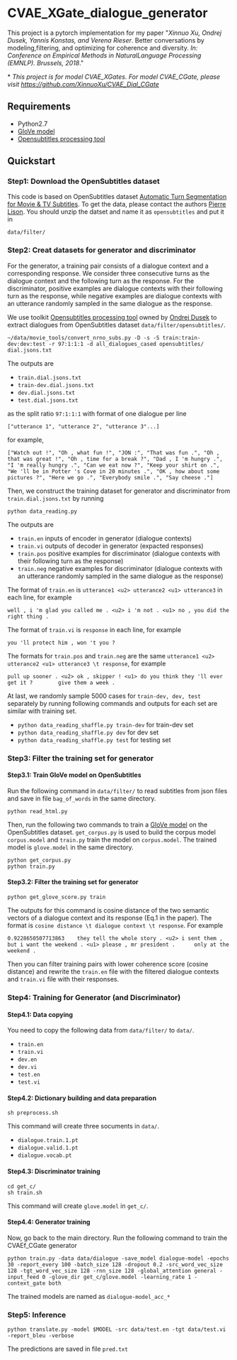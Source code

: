 # CVAE_XGate_dialogue_generator

This project is a pytorch implementation for my paper "*Xinnuo Xu, Ondrej Dusek, Yannis Konstas, and Verena Rieser*. Better conversations by modeling,filtering, and optimizing for coherence and diversity. *In: Conference on Empirical Methods in NaturalLanguage Processing (EMNLP). Brussels, 2018*."

\* *This project is for model CVAE_XGates. For model CVAE_CGate, please visit https://github.com/XinnuoXu/CVAE_Dial_CGate*


## Requirements
* Python2.7
* [GloVe model](https://github.com/maciejkula/glove-python)
* [Opensubtitles processing tool](https://github.com/WattSocialBot/movie_tools)

## Quickstart
### Step1: Download the OpenSubtitles dataset
This code is based on OpenSubtitles dataset [Automatic Turn Segmentation for Movie & TV Subtitles](http://www.diva-portal.org/smash/get/diva2:1034694/FULLTEXT01.pdf). To get the data, please contact the authors [Pierre Lison](https://github.com/plison). You should unzip the datset and name it as `opensubtitles` and put it in 

```
data/filter/
```

### Step2: Creat datasets for generator and discriminator

For the generator, a training pair consists of a dialogue context and a corresponding response. We consider three consecutive turns as the dialogue context and the following turn as the response. For the discriminator, positive examples are dialogue contexts with their following turn as the response, while negative examples are dialogue contexts with an utterance randomly sampled in the same dialogue as the response.

We use toolkit [Opensubtitles processing tool](https://github.com/tuetschek/nrno_movies) owned by [Ondrej Dusek](https://github.com/tuetschek) to extract dialogues from OpenSubtitles dataset `data/filter/opensubtitles/`.

```
~/data/movie_tools/convert_nrno_subs.py -D -s -S train:train-dev:dev:test -r 97:1:1:1 -d all_dialogues_cased opensubtitles/ dial.jsons.txt
```
The outputs are 

* `train.dial.jsons.txt`
* `train-dev.dial.jsons.txt`
* `dev.dial.jsons.txt`
* `test.dial.jsons.txt`

as the split ratio `97:1:1:1` with format of one dialogue per line

```
["utterance 1", "utterance 2", "utterance 3"...]
```

for example,

```
["Watch out !", "Oh , what fun !", "JON :", "That was fun .", "Oh , that was great !", "Oh , time for a break ?", "Dad , I 'm hungry .", "I 'm really hungry .", "Can we eat now ?", "Keep your shirt on .", "We 'll be in Potter 's Cove in 20 minutes .", "OK , how about some pictures ?", "Here we go .", "Everybody smile .", "Say cheese ."]
```

Then, we construct the training dataset for generator and discriminator from `train.dial.jsons.txt` by running

```
python data_reading.py
```

The outputs are

* `train.en` inputs of encoder in generator (dialogue contexts)
* `train.vi` outputs of decoder in generator (expacted responses)
* `train.pos` positive examples for discriminator (dialogue contexts with their following turn as the response)
* `train.neg` negative examples for discriminator (dialogue contexts with an utterance randomly sampled in the same dialogue as the response)

The format of `train.en` is `utterance1 <u2> utterance2 <u1> utterance3` in each line, for example

```
well , i 'm glad you called me . <u2> i 'm not . <u1> no , you did the right thing .
```

The format of `train.vi` is `response` in each line, for example

```
you 'll protect him , won 't you ?
```

The formats for `train.pos` and `train.neg` are the same `utterance1 <u2> utterance2 <u1> utterance3 \t response`, for example

```
pull up sooner . <u2> ok , skipper ! <u1> do you think they 'll ever get it ?	     give them a week .
```

At last, we randomly sample 5000 cases for `train-dev, dev, test` separately by running following commands and outputs for each set are similar with training set.
* `python data_reading_shaffle.py train-dev` for train-dev set
* `python data_reading_shaffle.py dev` for dev set
* `python data_reading_shaffle.py test` for testing set


### Step3: Filter the training set for generator

#### Step3.1: Train GloVe model on OpenSubtitles

Run the following command in `data/filter/` to read subtitles from json files and save in file `bag_of_words` in the same directory.
```
python read_html.py
```
Then, run the following two commands to train a [GloVe model](https://github.com/maciejkula/glove-python) on the OpenSubtitles dataset. `get_corpus.py` is used to build the corpus model `corpus.model` and `train.py` train the model on `corpus.model`. The trained model is `glove.model` in the same directory.
```
python get_corpus.py
python train.py
```

#### Step3.2: Filter the training set for generator

```
python get_glove_score.py train
```
The outputs for this command is cosine distance of the two semantic vectors of a dialogue context and its response (Eq.1 in the paper). The format is `cosine distance \t dialogue context \t response`. For example

```
0.9228650507713863	  they tell the whole story . <u2> i sent them , but i want the weekend . <u1> please , mr president .	    only at the weekend .
```
Then you can filter training pairs with lower coherence score (cosine distance) and rewrite the `train.en` file with the filtered dialogue contexts and `train.vi` file with their responses.

### Step4: Training for Generator (and Discriminator)

#### Step4.1: Data copying

You need to copy the following data from `data/filter/` to `data/`.

* `train.en`
* `train.vi`
* `dev.en`
* `dev.vi`
* `test.en`
* `test.vi`

#### Step4.2: Dictionary building and data preparation

```
sh preprocess.sh
```

This command will create three socuments in `data/`.

* `dialogue.train.1.pt`
* `dialogue.valid.1.pt`
* `dialogue.vocab.pt`

#### Step4.3: Discriminator training

```
cd get_c/
sh train.sh
```

This command will create `glove.model` in `get_c/`.

#### Step4.4: Generator training

Now, go back to the main directory. Run the following command to train the CVAEf_CGate generator

```
python train.py -data data/dialogue -save_model dialogue-model -epochs 30 -report_every 100 -batch_size 128 -dropout 0.2 -src_word_vec_size 128 -tgt_word_vec_size 128 -rnn_size 128 -global_attention general -input_feed 0 -glove_dir get_c/glove.model -learning_rate 1 -context_gate both
```

The trained models are named as `dialogue-model_acc_*`

### Step5: Inference

```
python translate.py -model $MODEL -src data/test.en -tgt data/test.vi -report_bleu -verbose
```

The predictions are saved in file `pred.txt`
